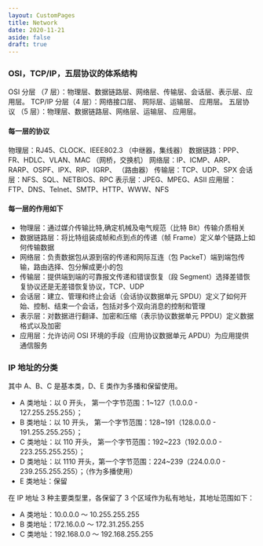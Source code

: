 ```yaml
---
layout: CustomPages
title: Network
date: 2020-11-21
aside: false
draft: true
---
```


### OSI，TCP/IP，五层协议的体系结构

OSI 分层 （7 层）：物理层、数据链路层、网络层、传输层、会话层、表示层、应用层。
TCP/IP 分层（4 层）：网络接口层、 网际层、运输层、 应用层。
五层协议 （5 层）：物理层、数据链路层、网络层、运输层、 应用层。

#### 每一层的协议

物理层：RJ45、CLOCK、IEEE802.3 （中继器，集线器）
数据链路：PPP、FR、HDLC、VLAN、MAC （网桥，交换机）
网络层：IP、ICMP、ARP、RARP、OSPF、IPX、RIP、IGRP、 （路由器）
传输层：TCP、UDP、SPX
会话层：NFS、SQL、NETBIOS、RPC
表示层：JPEG、MPEG、ASII
应用层：FTP、DNS、Telnet、SMTP、HTTP、WWW、NFS

#### 每一层的作用如下

- 物理层：通过媒介传输比特,确定机械及电气规范（比特 Bit）传输介质相关
- 数据链路层：将比特组装成帧和点到点的传递（帧 Frame）定义单个链路上如何传输数据
- 网络层：负责数据包从源到宿的传递和网际互连（包 PackeT）端到端包传输，路由选择、包分解成更小的包
- 传输层：提供端到端的可靠报文传递和错误恢复（段 Segment）选择差错恢复协议还是无差错恢复协议，TCP、UDP
- 会话层：建立、管理和终止会话（会话协议数据单元 SPDU）定义了如何开始、控制、结束一个会话，包括对多个双向消息的控制和管理
- 表示层：对数据进行翻译、加密和压缩（表示协议数据单元 PPDU）定义数据格式以及加密
- 应用层：允许访问 OSI 环境的手段（应用协议数据单元 APDU）为应用提供通信服务

### IP 地址的分类

其中 A、B、C 是基本类，D、E 类作为多播和保留使用。

- A 类地址：以 0 开头， 第一个字节范围：1~127（1.0.0.0 - 127.255.255.255）；
- B 类地址：以 10 开头， 第一个字节范围：128~191（128.0.0.0 - 191.255.255.255）；
- C 类地址：以 110 开头， 第一个字节范围：192~223（192.0.0.0 - 223.255.255.255）；
- D 类地址：以 1110 开头，第一个字节范围：224~239（224.0.0.0 - 239.255.255.255）；（作为多播使用）
- E 类地址：保留

在 IP 地址 3 种主要类型里，各保留了 3 个区域作为私有地址，其地址范围如下：

- A 类地址：10.0.0.0 ～ 10.255.255.255
- B 类地址：172.16.0.0 ～ 172.31.255.255
- C 类地址：192.168.0.0 ～ 192.168.255.255
